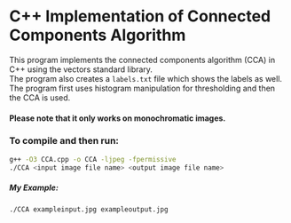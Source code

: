 # C++ Implementation of Connected Components Algorithm

This program implements the connected components algorithm (CCA) in C++ using the vectors standard library.  
The program also creates a ```labels.txt``` file which shows the labels as well.  
The program first uses histogram manipulation for thresholding and then the CCA is used.
#### Please note that it only works on monochromatic images.

### To compile and then run:

```bash
g++ -O3 CCA.cpp -o CCA -ljpeg -fpermissive
./CCA <input image file name> <output image file name>
```
##### My Example:

```bash
./CCA exampleinput.jpg exampleoutput.jpg
```
